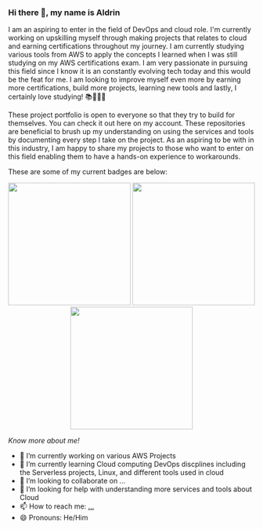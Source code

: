 ### Hi there 👋, my name is Aldrin

I am an aspiring to enter in the field of DevOps and cloud role. I'm currently working on upskilling myself through making projects that relates to cloud and earning certifications throughout my journey. I am currently studying various tools from AWS to apply the concepts I learned when I was still studying on my AWS certifications exam. I am very passionate in pursuing this field since I know it is an constantly evolving tech today and this would be the feat for me. I am looking to improve myself even more by earning more certifications, build more projects, learning new tools and lastly, I certainly love studying! 📚📖🧋🌅

These project portfolio is open to everyone so that they try to build for themselves. You can check it out here on my account. These repositories are beneficial to brush up my understanding on using the services and tools by documenting every step I take on the project. As an aspiring to be with in this industry, I am happy to share my projects to those who want to enter on this field enabling them to have a hands-on experience to workarounds.

These are some of my current badges are below:

<p align="center">
<img src="https://github.com/didin012/didin012/assets/104528282/9d5d2839-34c8-43ed-b491-ca129832a8df)" width="250">
<img src="https://github.com/didin012/didin012/assets/104528282/ed0ba0da-3faa-4b07-b217-260319bdb7eb)" width="250">
<img src="https://github.com/didin012/didin012/assets/104528282/61cec9a2-c502-4d54-81c5-c27dd9f8374b)" width="250">

</p>

<em>Know more about me!</em>

- 🔭 I’m currently working on various AWS Projects
- 🌱 I’m currently learning Cloud computing DevOps discplines including the Serverless projects, Linux, and different tools used in cloud
- 👯 I’m looking to collaborate on ...
- 🤔 I’m looking for help with understanding more services and tools about Cloud
- 📫 How to reach me: [...](https://www.linkedin.com/in/aldrin-astronomo-665976217/)
- 😄 Pronouns: He/Him


<!--
**didin012/didin012** is a ✨ _special_ ✨ repository because its `README.md` (this file) appears on your GitHub profile.

Here are some ideas to get you started:

- 🔭 I’m currently working on ...
- 🌱 I’m currently learning ...
- 👯 I’m looking to collaborate on ...
- 🤔 I’m looking for help with ...
- 💬 Ask me about ...
- 📫 How to reach me: ...
- 😄 Pronouns: ...
- ⚡ Fun fact: ...
-->
